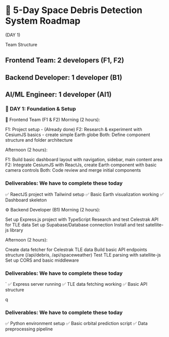 # 🚀 5-Day Space Debris Detection System Roadmap 

(DAY 1)

Team Structure

## Frontend Team: 2 developers (F1, F2)
## Backend Developer: 1 developer (B1)
## AI/ML Engineer: 1 developer (AI1)


### 📅 DAY 1: Foundation & Setup
🎯 Frontend Team (F1 & F2)
Morning (2 hours):

F1: Project setup - (Already done)
F2: Research & experiment with CesiumJS basics - create simple Earth globe
Both: Define component structure and folder architecture

Afternoon (2 hours):

F1: Build basic dashboard layout with navigation, sidebar, main content area
F2: Integrate CesiumJS with ReactJs, create Earth component with basic camera controls
Both: Code review and merge initial components

### Deliverables: We have to complete these today

✅ RaectJS project with Tailwind setup
✅ Basic Earth visualization working
✅ Dashboard skeleton

⚙️ Backend Developer (B1)
Morning (2 hours):

Set up Express.js project with TypeScript
Research and test Celestrak API for TLE data
Set up Supabase/Database connection
Install and test satellite-js library

Afternoon (2 hours):

Create data fetcher for Celestrak TLE data
Build basic API endpoints structure (/api/debris, /api/spaceweather)
Test TLE parsing with satellite-js
Set up CORS and basic middleware

### Deliverables: We have to complete these today
`
✅ Express server running
✅ TLE data fetching working
✅ Basic API structure

q

### Deliverables: We have to complete these today

✅ Python environment setup
✅ Basic orbital prediction script
✅ Data preprocessing pipeline